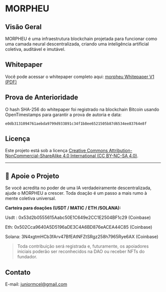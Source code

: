 # MORPHEU 

## Visão Geral

MORPHEU é uma infraestrutura blockchain projetada para funcionar como uma camada neural descentralizada, criando uma inteligência artificial coletiva, auditável e imutável.

## Whitepaper

Você pode acessar o whitepaper completo aqui: [morpheu Whitepaper V1 (PDF)](https://www.mediafire.com/file/msm36qzsu57d60x/morpheu_Whitepaper_V1.pdf/file)

## Prova de Anterioridade

O hash SHA-256 do whitepaper foi registrado na blockchain Bitcoin usando OpenTimestamps para garantir a prova de autoria e data:

`e0db3131094761aebda9799d933891c34f1b8ee6521505b87d6534ee83764e8f`

## Licença

Este projeto está sob a licença [Creative Commons Attribution-NonCommercial-ShareAlike 4.0 International (CC BY-NC-SA 4.0)](https://creativecommons.org/licenses/by-nc-sa/4.0/).

---
## 💸 Apoie o Projeto

Se você acredita no poder de uma IA verdadeiramente descentralizada, ajude o MORPHEU a crescer. Toda doação é um passo a mais rumo à mente coletiva universal.

**Carteira para doações (USDT / MATIC / ETH /SOLANA):**

Usdt : 0x53d2b0555615Aabc50E1C649e2CC1E2504BF1c29   (Coinbase)

Eth:  0x502Cca9640A5D5196aDE3C4A6BD876eACEA44C85   (Coinbase)

Solana: 3N4xgtmHCb3fArv47BfEAtNFZtSRgz258h7965Rye6AX  (Coinbase)


> Toda contribuição será registrada e, futuramente, os apoiadores iniciais poderão ser reconhecidos na DAO ou receber NFTs do fundador.

## Contato
  
E-mail: juniormcel@gmail.com
